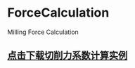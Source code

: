 # ForceCalculation
Milling Force Calculation

## [点击下载切削力系数计算实例](https://github.com/leekunhwee/ForceCalculation/raw/master/Example.rar "切削力系数识别计算实例")
